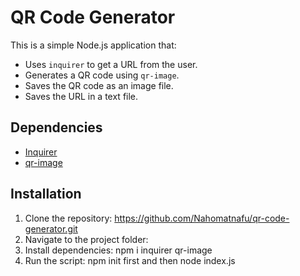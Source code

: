 # QR Code Generator

This is a simple Node.js application that:
- Uses `inquirer` to get a URL from the user.
- Generates a QR code using `qr-image`.
- Saves the QR code as an image file.
- Saves the URL in a text file.


## Dependencies
- [Inquirer](https://www.npmjs.com/package/inquirer)
- [qr-image](https://www.npmjs.com/package/qr-image)


## Installation

1. Clone the repository: https://github.com/Nahomatnafu/qr-code-generator.git
2. Navigate to the project folder:
3. Install dependencies: npm i inquirer qr-image
4. Run the script: npm init first and then node index.js
